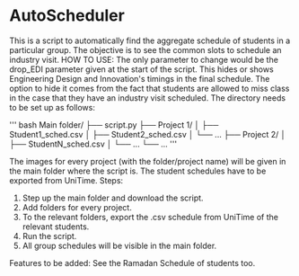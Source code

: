 # AutoScheduler
This is a script to automatically find the aggregate schedule of students in a particular group. The objective is to see the common slots to schedule an industry visit.
HOW TO USE:
The only parameter to change would be the drop_EDI parameter given at the start of the script. This hides or shows Engineering Design and Innovation's timings in the final schedule. The option to hide it comes from the fact that students are allowed to miss class in the case that they have an industry visit scheduled.
The directory needs to be set up as follows:

''' bash
Main folder/
├── script.py
├── Project 1/
│   ├── Student1_sched.csv
│   ├── Student2_sched.csv
│   └── ...
├── Project 2/
│   ├── StudentN_sched.csv
│   └── ...
└── ...
'''

The images for every project (with the folder/project name) will be given in the main folder where the script is. The student schedules have to be exported from UniTime.
Steps:
1. Step up the main folder and download the script. 
2. Add folders for every project.
3. To the relevant folders, export the .csv schedule from UniTime of the relevant students.
4. Run the script.
5. All group schedules will be visible in the main folder.

Features to be added:
See the Ramadan Schedule of students too.
